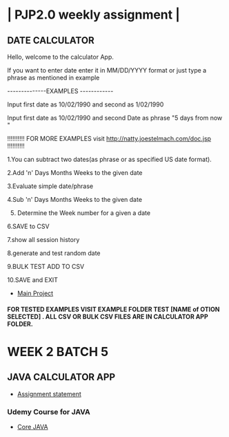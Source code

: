 | PJP2.0 weekly assignment |
===========================

## DATE CALCULATOR


Hello, welcome to the calculator App.

If you want to enter date enter it in MM/DD/YYYY format or just type a phrase as mentioned in example

--------------EXAMPLES ------------ 

 Input first date as 10/02/1990  and second as 1/02/1990 
 
 Input first date as 10/02/1990  and second Date as phrase "5 days from now " 
 
!!!!!!!!!!     FOR MORE EXAMPLES visit http://natty.joestelmach.com/doc.jsp     !!!!!!!!!!

1.You can subtract two dates(as phrase or as specified US date format).

2.Add 'n' Days  Months Weeks to the given date

3.Evaluate simple date/phrase

4.Sub 'n' Days Months Weeks to the given date

5. Determine the Week number for a given a date

6.SAVE to CSV

7.show all session history

8.generate and test random date

9.BULK TEST ADD TO CSV

10.SAVE and EXIT

* [Main Project](https://github.com/mukeshbasira/PJP2.0)

#### FOR TESTED EXAMPLES VISIT EXAMPLE FOLDER TEST [NAME of OTION SELECTED] . ALL CSV OR BULK CSV FILES ARE IN CALCULATOR APP FOLDER.


# WEEK 2 BATCH 5

## JAVA CALCULATOR APP

- [Assignment statement](https://github.com/mukeshbasira/PJP2.0/blob/week2_java_calculator/Assignments/Week%202%20Assignment.pdf)

### Udemy Course for JAVA
- [Core JAVA](https://www.udemy.com/course/corejavamadeeasy/?utm_source=adwords&utm_medium=udemyads&utm_campaign=Java_v.PROF_la.EN_cc.INDIA_ti.6336&utm_content=deal4584&utm_term=_._ag_81264948185_._ad_437511380830_._kw__._de_c_._dm__._pl__._ti_dsa-774930034289_._li_20468_._pd__._&matchtype=b&gclid=Cj0KCQjwp4j6BRCRARIsAGq4yMFnZ0r3p7Y5MurcShhWn-fBpqXo3v8N_C2Qw1zwyWXbK0fRHN5S8nQaApduEALw_wcB)
